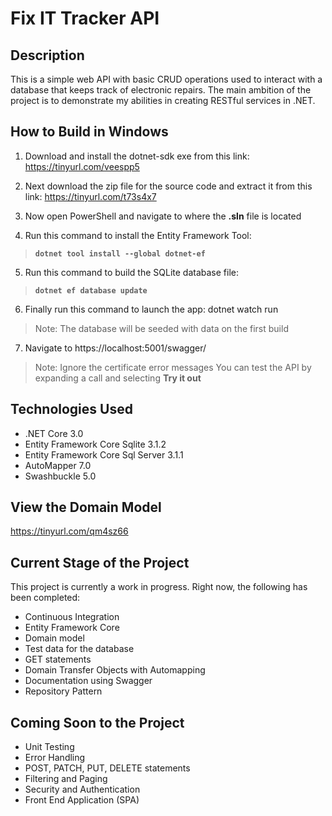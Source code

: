 # Fix IT Tracker API

## Description
This is a simple web API with basic CRUD operations used to interact with a database that keeps track of electronic repairs.  The main ambition of the project is to demonstrate my abilities in creating RESTful services in .NET.

## How to Build in Windows
1.	Download and install the dotnet-sdk exe from this link: https://tinyurl.com/veespp5 

2.	Next download the zip file for the source code and extract it from this link: https://tinyurl.com/t73s4x7 

3.	Now open PowerShell and navigate to where the **.sln** file is located

4.	Run this command to install the Entity Framework Tool: 
> **`dotnet tool install --global dotnet-ef`**

5.	Run this command to build the SQLite database file: 
> **`dotnet ef database update`**

6.	Finally run this command to launch the app: dotnet watch run
> Note: The database will be seeded with data on the first build

7.	Navigate to https://localhost:5001/swagger/
> Note: Ignore the certificate error messages
> You can test the API by expanding a call and selecting **Try it out**

## Technologies Used
- .NET Core 3.0
- Entity Framework Core Sqlite 3.1.2
- Entity Framework Core Sql Server 3.1.1
- AutoMapper 7.0
- Swashbuckle 5.0

## View the Domain Model
https://tinyurl.com/qm4sz66

## Current Stage of the Project
This project is currently a work in progress.  Right now, the following has been completed:

- Continuous Integration
- Entity Framework Core
- Domain model
- Test data for the database
- GET statements
- Domain Transfer Objects with Automapping
- Documentation using Swagger
- Repository Pattern

## Coming Soon to the Project
- Unit Testing
- Error Handling
- POST, PATCH, PUT, DELETE statements
- Filtering and Paging
- Security and Authentication
- Front End Application (SPA)
